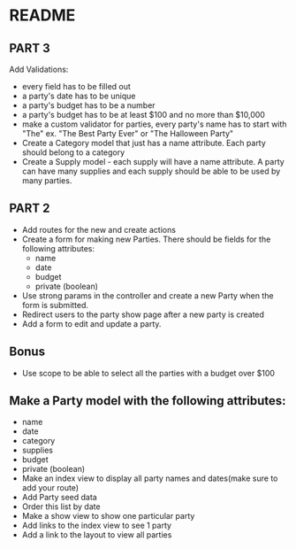# README
## PART 3
Add Validations:
   - every field has to be filled out
   - a party's date has to be unique
   - a party's budget has to be a number
   - a party's budget has to be at least $100 and no more than $10,000
   - make a custom validator for parties, every party's name has to start with "The" ex. "The Best Party Ever" or "The Halloween Party"
- Create a Category model that just has a name attribute. Each party should belong to a category
- Create a Supply model - each supply will have a name attribute. A party can have many supplies and each supply should be able to be used by many parties.

## PART 2 
- Add routes for the new and create actions
- Create a form for making new Parties. There should be fields for the following attributes:
   - name
   - date
   - budget
   - private (boolean)
- Use strong params in the controller and create a new Party when the form is submitted.
- Redirect users to the party show page after a new party is created
- Add a form to edit and update a party.
## Bonus 
- Use scope to be able to select all the parties with a budget over $100


## Make a Party model with the following attributes:
   - name
   - date
   - category
   - supplies
   - budget
   - private (boolean)
- Make an index view to display all party names and dates(make sure to add your route)
- Add Party seed data
- Order this list by date
- Make a show view to show one particular party
- Add links to the index view to see 1 party
- Add a link to the layout to view all parties
